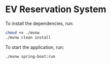 # EV Reservation System

To install the dependencies, run:

```bash
chmod +x ./mvnw
./mvnw clean install
```

To start the application, run:

```bash
./mvnw spring-boot:run
```
